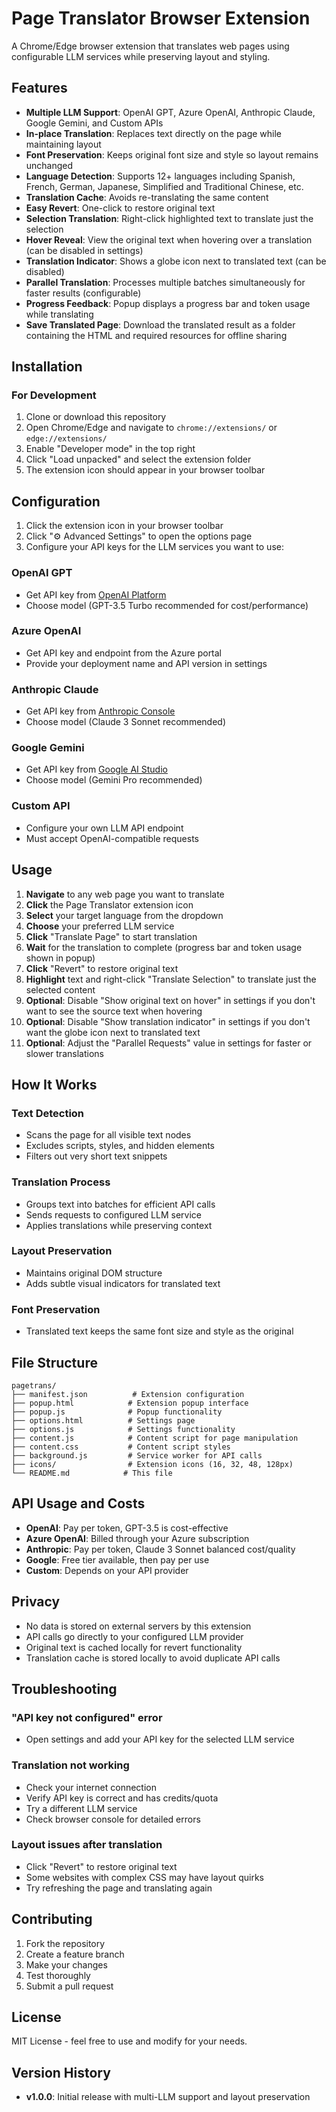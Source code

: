 # Page Translator Browser Extension

A Chrome/Edge browser extension that translates web pages using configurable LLM services while preserving layout and styling.

## Features

- **Multiple LLM Support**: OpenAI GPT, Azure OpenAI, Anthropic Claude, Google Gemini, and Custom APIs
- **In-place Translation**: Replaces text directly on the page while maintaining layout
- **Font Preservation**: Keeps original font size and style so layout remains unchanged
- **Language Detection**: Supports 12+ languages including Spanish, French, German, Japanese, Simplified and Traditional Chinese, etc.
- **Translation Cache**: Avoids re-translating the same content
- **Easy Revert**: One-click to restore original text
- **Selection Translation**: Right-click highlighted text to translate just the selection
- **Hover Reveal**: View the original text when hovering over a translation (can be disabled in settings)
- **Translation Indicator**: Shows a globe icon next to translated text (can be disabled)
- **Parallel Translation**: Processes multiple batches simultaneously for faster results (configurable)
- **Progress Feedback**: Popup displays a progress bar and token usage while translating
- **Save Translated Page**: Download the translated result as a folder containing the HTML and required resources for offline sharing

## Installation

### For Development

1. Clone or download this repository
2. Open Chrome/Edge and navigate to `chrome://extensions/` or `edge://extensions/`
3. Enable "Developer mode" in the top right
4. Click "Load unpacked" and select the extension folder
5. The extension icon should appear in your browser toolbar

## Configuration

1. Click the extension icon in your browser toolbar
2. Click "⚙️ Advanced Settings" to open the options page
3. Configure your API keys for the LLM services you want to use:

### OpenAI GPT
- Get API key from [OpenAI Platform](https://platform.openai.com/api-keys)
- Choose model (GPT-3.5 Turbo recommended for cost/performance)

### Azure OpenAI
- Get API key and endpoint from the Azure portal
- Provide your deployment name and API version in settings

### Anthropic Claude
- Get API key from [Anthropic Console](https://console.anthropic.com/)
- Choose model (Claude 3 Sonnet recommended)

### Google Gemini
- Get API key from [Google AI Studio](https://makersuite.google.com/app/apikey)
- Choose model (Gemini Pro recommended)

### Custom API
- Configure your own LLM API endpoint
- Must accept OpenAI-compatible requests

## Usage

1. **Navigate** to any web page you want to translate
2. **Click** the Page Translator extension icon
3. **Select** your target language from the dropdown
4. **Choose** your preferred LLM service
5. **Click** "Translate Page" to start translation
6. **Wait** for the translation to complete (progress bar and token usage shown in popup)
7. **Click** "Revert" to restore original text
8. **Highlight** text and right-click "Translate Selection" to translate just the selected content
9. **Optional**: Disable "Show original text on hover" in settings if you don't want to see the source text when hovering
10. **Optional**: Disable "Show translation indicator" in settings if you don't want the globe icon next to translated text
11. **Optional**: Adjust the "Parallel Requests" value in settings for faster or slower translations

## How It Works

### Text Detection
- Scans the page for all visible text nodes
- Excludes scripts, styles, and hidden elements
- Filters out very short text snippets

### Translation Process
- Groups text into batches for efficient API calls
- Sends requests to configured LLM service
- Applies translations while preserving context

### Layout Preservation
- Maintains original DOM structure
- Adds subtle visual indicators for translated text

### Font Preservation
- Translated text keeps the same font size and style as the original

## File Structure

```
pagetrans/
├── manifest.json          # Extension configuration
├── popup.html            # Extension popup interface
├── popup.js              # Popup functionality
├── options.html          # Settings page
├── options.js            # Settings functionality
├── content.js            # Content script for page manipulation
├── content.css           # Content script styles
├── background.js         # Service worker for API calls
├── icons/                # Extension icons (16, 32, 48, 128px)
└── README.md            # This file
```

## API Usage and Costs

- **OpenAI**: Pay per token, GPT-3.5 is cost-effective
- **Azure OpenAI**: Billed through your Azure subscription
- **Anthropic**: Pay per token, Claude 3 Sonnet balanced cost/quality
- **Google**: Free tier available, then pay per use
- **Custom**: Depends on your API provider

## Privacy

- No data is stored on external servers by this extension
- API calls go directly to your configured LLM provider
- Original text is cached locally for revert functionality
- Translation cache is stored locally to avoid duplicate API calls

## Troubleshooting

### "API key not configured" error
- Open settings and add your API key for the selected LLM service

### Translation not working
- Check your internet connection
- Verify API key is correct and has credits/quota
- Try a different LLM service
- Check browser console for detailed errors

### Layout issues after translation
- Click "Revert" to restore original text
- Some websites with complex CSS may have layout quirks
- Try refreshing the page and translating again

## Contributing

1. Fork the repository
2. Create a feature branch
3. Make your changes
4. Test thoroughly
5. Submit a pull request

## License

MIT License - feel free to use and modify for your needs.

## Version History

- **v1.0.0**: Initial release with multi-LLM support and layout preservation
